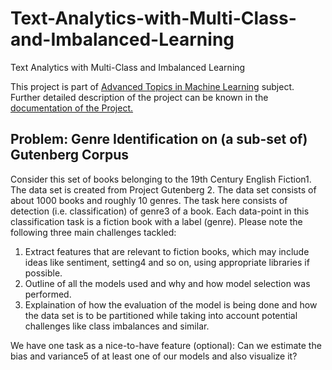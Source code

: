 
# Text-Analytics-with-Multi-Class-and-Imbalanced-Learning
Text Analytics with Multi-Class and Imbalanced Learning

This project is part of [Advanced Topics in Machine Learning](http://www.dke.ovgu.de/findke/en/Studies/Courses/Summer+Term+2020/Advanced+Topics+in+Machine+Learning-p-1228.html) subject. Further detailed description of the project can be known in the [documentation of the Project.](https://github.com/JalajVora/Text-Analytics-with-Multi-Class-and-Imbalanced-Learning/blob/master/docs/ATiML_Project_Paper.pdf)

## Problem: Genre Identification on (a sub-set of) Gutenberg Corpus
Consider this set of books belonging to the 19th Century English Fiction1. 
The data set is created from Project Gutenberg 2. The data set consists of about 1000 books and roughly
10 genres. The task here consists of detection (i.e. classification) of genre3 of a book. Each
data-point in this classification task is a fiction book with a label (genre). Please note the
following three main challenges tackled:
1. Extract features that are relevant to fiction books, which may include ideas like sentiment, setting4 and so on, using appropriate libraries if possible. 
1. Outline of all the models used and why and how model selection was performed.
1. Explaination of how the evaluation of the model is being done and how the data set is to be
partitioned while taking into account potential challenges like class imbalances and
similar.

We have one task as a nice-to-have feature (optional): Can we estimate the
bias and variance5 of at least one of our models and also visualize it?
